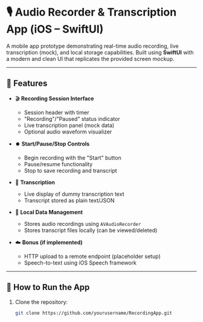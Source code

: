 # 🎙️ Audio Recorder & Transcription App (iOS – SwiftUI)

A mobile app prototype demonstrating real-time audio recording, live transcription (mock), and local storage capabilities. Built using **SwiftUI** with a modern and clean UI that replicates the provided screen mockup.

---

## 📱 Features

- 🎬 **Recording Session Interface**  
  - Session header with timer  
  - "Recording"/"Paused" status indicator  
  - Live transcription panel (mock data)  
  - Optional audio waveform visualizer  

- ⏺️ **Start/Pause/Stop Controls**  
  - Begin recording with the "Start" button  
  - Pause/resume functionality  
  - Stop to save recording and transcript  

- 📄 **Transcription**  
  - Live display of dummy transcription text  
  - Transcript stored as plain text/JSON  

- 💾 **Local Data Management**  
  - Stores audio recordings using `AVAudioRecorder`  
  - Stores transcript files locally (can be viewed/deleted)

- ☁️ **Bonus (if implemented)**  
  - HTTP upload to a remote endpoint (placeholder setup)
  - Speech-to-text using iOS Speech framework

---

## 🚀 How to Run the App

1. Clone the repository:
   ```bash
   git clone https://github.com/yourusername/RecordingApp.git
